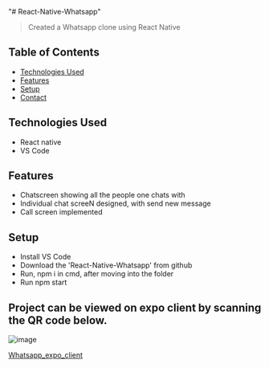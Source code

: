 "# React-Native-Whatsapp" 
> Created a Whatsapp clone using React Native

## Table of Contents
* [Technologies Used](#technologies-used)
* [Features](#features)
* [Setup](#setup)
* [Contact](#contact)
<!-- * [License](#license) -->


## Technologies Used
- React native
- VS Code


## Features
- Chatscreen showing all the people one chats with
- Individual chat screeN designed, with send new message
- Call screen implemented


## Setup
- Install VS Code
- Download the 'React-Native-Whatsapp' from github
- Run, npm i in cmd, after moving into the folder
- Run npm start

## Project can be viewed on expo client by scanning the QR code below.
![image](https://github.com/Mansiverma88/React-Native-Whatsapp/assets/98829045/fa4410d5-6957-498d-a3be-4a12ef857555)

[Whatsapp_expo_client](exp://exp.host/@mansi_verma888/Whatsapp-Clone?release-channel=default)





